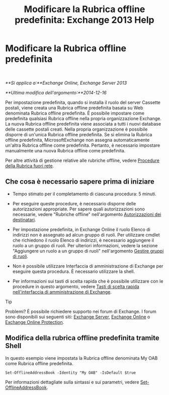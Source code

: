 ﻿---
title: 'Modificare la Rubrica offline predefinita: Exchange 2013 Help'
TOCTitle: Modificare la Rubrica offline predefinita
ms:assetid: 61abf78e-2543-4431-acc8-839e3c7a4548
ms:mtpsurl: https://technet.microsoft.com/it-it/library/Aa998569(v=EXCHG.150)
ms:contentKeyID: 50480747
ms.date: 05/22/2018
mtps_version: v=EXCHG.150
ms.translationtype: MT
---

# Modificare la Rubrica offline predefinita

 

_**Si applica a:**Exchange Online, Exchange Server 2013_

_**Ultima modifica dell'argomento:**2014-12-16_

Per impostazione predefinita, quando si installa il ruolo del server Cassette postali, viene creata una Rubrica offline predefinita basata su Web denominata Rubrica offline predefinita. È possibile impostare come predefinita qualsiasi Rubrica offline nella propria organizzazione Exchange. La nuova Rubrica offline predefinita viene associata a tutti i nuovi database delle cassette postali creati. Nella propria organizzazione è possibile disporre di un'unica Rubrica offline predefinita. Se si elimina la Rubrica offline predefinita, MicrosoftExchange non assegna automaticamente un'altra Rubrica offline come predefinita. Pertanto, è necessario impostare manualmente una nuova Rubrica offline come predefinita.

Per altre attività di gestione relative alle rubriche offline, vedere [Procedure della Rubrica fuori rete](offline-address-book-procedures-exchange-2013-help.md).

## Che cosa è necessario sapere prima di iniziare

  - Tempo stimato per il completamento di ciascuna procedura: 5 minuti.

  - Per eseguire queste procedure, è necessario disporre delle autorizzazioni appropriate. Per sapere quali autorizzazioni sono necessarie, vedere "Rubriche offline" nell'argomento [Autorizzazioni dei destinatari](recipients-permissions-exchange-2013-help.md).

  - Per impostazione predefinita, in Exchange Online il ruolo Elenco di indirizzi non è assegnato ad alcun gruppo di ruoli. Per utilizzare cmdlet che richiedono il ruolo Elenco di indirizzi, è necessario aggiungere il ruolo a un gruppo di ruoli. Per ulteriori informazioni, vedere la sezione "Aggiungere un ruolo a un gruppo di ruoli" nell'argomento [Gestire gruppi di ruoli](manage-role-groups-exchange-2013-help.md).

  - Non è possibile utilizzare Interfaccia di amministrazione di Exchange per eseguire questa procedura. È necessario utilizzare la shell.

  - Per informazioni sui tasti di scelta rapida che è possibile utilizzare con le procedure in questo argomento, vedere [Tasti di scelta rapida nell'interfaccia di amministrazione di Exchange](keyboard-shortcuts-in-the-exchange-admin-center-exchange-online-protection-help.md).


> [!TIP]
> Problemi? È possibile richiedere supporto nei forum di Exchange. I forum sono disponibili sui seguenti siti: <A href="https://go.microsoft.com/fwlink/p/?linkid=60612">Exchange Server</A>, <A href="https://go.microsoft.com/fwlink/p/?linkid=267542">Exchange Online</A> o <A href="https://go.microsoft.com/fwlink/p/?linkid=285351">Exchange Online Protection</A>.



## Modifica della rubrica offline predefinita tramite Shell

In questo esempio viene impostata la Rubrica offline denominata My OAB come Rubrica offline predefinita.

    Set-OfflineAddressBook -Identity "My OAB" -IsDefault $true

Per informazioni dettagliate sulla sintassi e sui parametri, vedere [Set-OfflineAddressBook](https://technet.microsoft.com/it-it/library/aa996330\(v=exchg.150\)).

